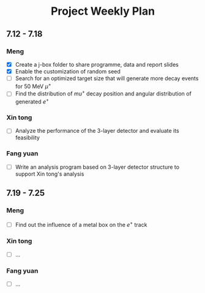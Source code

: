 # <center>Project Weekly Plan</center>

## 7.12 - 7.18
### Meng
- [x] Create a j-box folder to share programme, data and report slides
- [x] Enable the customization of random seed
- [ ] Search for an optimized target size that will generate more decay events for 50 MeV $\mu^+$
- [ ] Find the distribution of $mu^+$ decay position and angular distribution of generated $e^+$
### Xin tong
- [ ] Analyze the performance of the 3-layer detector and evaluate its feasibility
### Fang yuan
- [ ] Write an analysis program based on 3-layer detector structure to support Xin tong's analysis

## 7.19 - 7.25
### Meng
- [ ] Find out the influence of a metal box on the $e^+$ track

### Xin tong
- [ ] ...

### Fang yuan
- [ ] ...